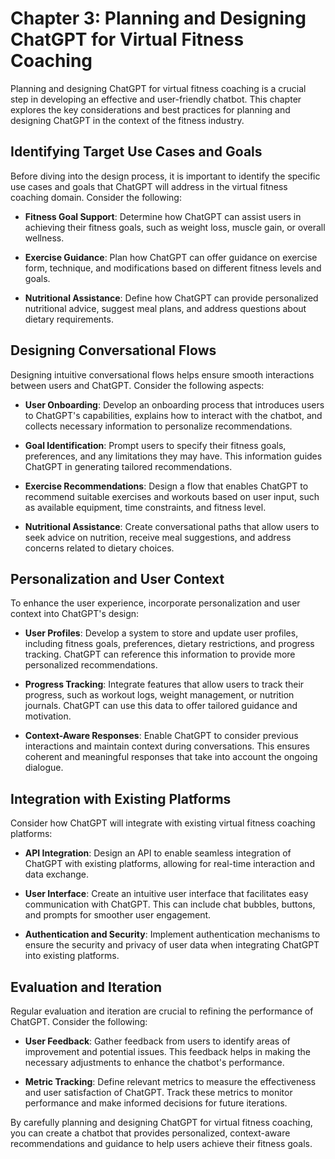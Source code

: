 Chapter 3: Planning and Designing ChatGPT for Virtual Fitness Coaching
======================================================================

Planning and designing ChatGPT for virtual fitness coaching is a crucial step in developing an effective and user-friendly chatbot. This chapter explores the key considerations and best practices for planning and designing ChatGPT in the context of the fitness industry.

Identifying Target Use Cases and Goals
--------------------------------------

Before diving into the design process, it is important to identify the specific use cases and goals that ChatGPT will address in the virtual fitness coaching domain. Consider the following:

* **Fitness Goal Support**: Determine how ChatGPT can assist users in achieving their fitness goals, such as weight loss, muscle gain, or overall wellness.

* **Exercise Guidance**: Plan how ChatGPT can offer guidance on exercise form, technique, and modifications based on different fitness levels and goals.

* **Nutritional Assistance**: Define how ChatGPT can provide personalized nutritional advice, suggest meal plans, and address questions about dietary requirements.

Designing Conversational Flows
------------------------------

Designing intuitive conversational flows helps ensure smooth interactions between users and ChatGPT. Consider the following aspects:

* **User Onboarding**: Develop an onboarding process that introduces users to ChatGPT's capabilities, explains how to interact with the chatbot, and collects necessary information to personalize recommendations.

* **Goal Identification**: Prompt users to specify their fitness goals, preferences, and any limitations they may have. This information guides ChatGPT in generating tailored recommendations.

* **Exercise Recommendations**: Design a flow that enables ChatGPT to recommend suitable exercises and workouts based on user input, such as available equipment, time constraints, and fitness level.

* **Nutritional Assistance**: Create conversational paths that allow users to seek advice on nutrition, receive meal suggestions, and address concerns related to dietary choices.

Personalization and User Context
--------------------------------

To enhance the user experience, incorporate personalization and user context into ChatGPT's design:

* **User Profiles**: Develop a system to store and update user profiles, including fitness goals, preferences, dietary restrictions, and progress tracking. ChatGPT can reference this information to provide more personalized recommendations.

* **Progress Tracking**: Integrate features that allow users to track their progress, such as workout logs, weight management, or nutrition journals. ChatGPT can use this data to offer tailored guidance and motivation.

* **Context-Aware Responses**: Enable ChatGPT to consider previous interactions and maintain context during conversations. This ensures coherent and meaningful responses that take into account the ongoing dialogue.

Integration with Existing Platforms
-----------------------------------

Consider how ChatGPT will integrate with existing virtual fitness coaching platforms:

* **API Integration**: Design an API to enable seamless integration of ChatGPT with existing platforms, allowing for real-time interaction and data exchange.

* **User Interface**: Create an intuitive user interface that facilitates easy communication with ChatGPT. This can include chat bubbles, buttons, and prompts for smoother user engagement.

* **Authentication and Security**: Implement authentication mechanisms to ensure the security and privacy of user data when integrating ChatGPT into existing platforms.

Evaluation and Iteration
------------------------

Regular evaluation and iteration are crucial to refining the performance of ChatGPT. Consider the following:

* **User Feedback**: Gather feedback from users to identify areas of improvement and potential issues. This feedback helps in making the necessary adjustments to enhance the chatbot's performance.

* **Metric Tracking**: Define relevant metrics to measure the effectiveness and user satisfaction of ChatGPT. Track these metrics to monitor performance and make informed decisions for future iterations.

By carefully planning and designing ChatGPT for virtual fitness coaching, you can create a chatbot that provides personalized, context-aware recommendations and guidance to help users achieve their fitness goals.
